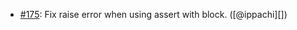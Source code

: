 * [#175](https://github.com/rubocop/rubocop-minitest/pull/175): Fix raise error when using assert with block. ([@ippachi][])
